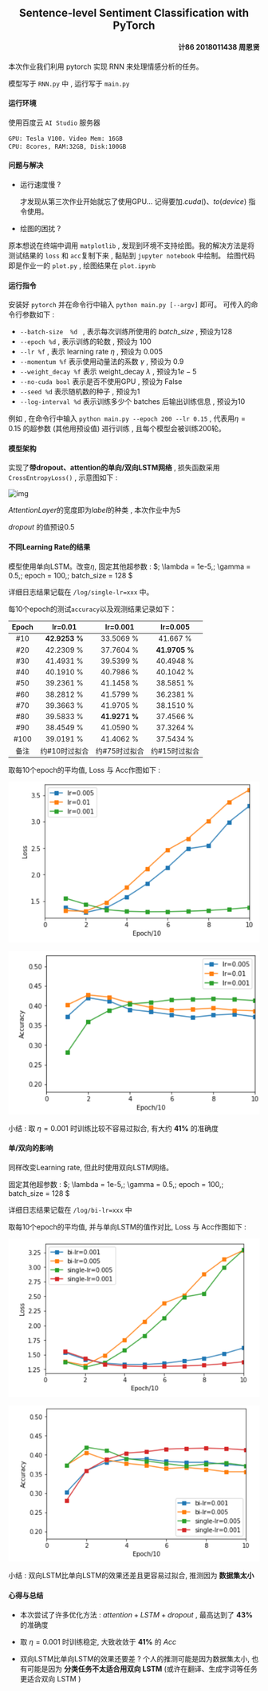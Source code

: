 <h2 align = center>Sentence-level Sentiment Classification with PyTorch</h2>
<h4 align = right> 计86 2018011438 周恩贤</h4>
本次作业我们利用 pytorch 实现 RNN 来处理情感分析的任务。

模型写于 ```RNN.py``` 中 , 运行写于 ```main.py​```

#### 运行环境

使用百度云 ```AI Studio``` 服务器

```
GPU: Tesla V100. Video Mem: 16GB
CPU: 8cores, RAM:32GB, Disk:100GB
```



#### 问题与解决

- 运行速度慢 ?

  才发现从第三次作业开始就忘了使用GPU... 记得要加$.cuda()$、$to(device)$ 指令使用。

-  绘图的困扰 ?

  原本想说在终端中调用 ```matplotlib``` , 发现到环境不支持绘图。我的解决方法是将测试结果的 ```loss``` 和 ```acc```复制下来 , 黏贴到 ```jupyter notebook``` 中绘制。 绘图代码即是作业一的 ```plot.py``` , 绘图结果在 ```plot.ipynb```

  

#### 运行指令

安装好 ```pytorch``` 并在命令行中输入 ```python main.py [--argv]``` 即可。 可传入的命令行参数如下 :

- ```--batch-size  %d ``` , 表示每次训练所使用的 $batch\_size$ , 预设为128
- ```--epoch %d```  , 表示训练的轮数 , 预设为 100
- ```--lr %f``` , 表示 learning rate $\eta$ , 预设为 0.005
- ```--momentum %f``` 表示使用动量法的系数 $\gamma$ , 预设为 0.9
- ```--weight_decay %f``` 表示 weight_decay $\lambda$ , 预设为$1e-5$
- ```--no-cuda bool``` 表示是否不使用GPU , 预设为 False
- ```--seed %d``` 表示随机数的种子 , 预设为1
- ```--log-interval %d``` 表示训练多少个 batches 后输出训练信息 , 预设为10

例如 , 在命令行中输入 ```python main.py --epoch 200 --lr 0.15``` , 代表用$\eta = 0.15$ 的超参数 (其他用预设值) 进行训练 , 且每个模型会被训练200轮。 



#### 模型架构 

实现了**带dropout、attention的单向/双向LSTM网络** , 损失函数采用 ```CrossEntropyLoss()``` , 示意图如下 :

![img](https://timgsa.baidu.com/timg?image&quality=80&size=b9999_10000&sec=1575995482519&di=9a5e20eb59a8a3975f06813b2cb1d705&imgtype=0&src=http%3A%2F%2Fimg2018.cnblogs.com%2Fblog%2F1335117%2F201901%2F1335117-20190102140027405-1649634369.png)

$Attention Layer$的宽度即为$label$的种类 , 本次作业中为5

$dropout$ 的值预设0.5



#### 不同Learning Rate的结果

模型使用单向LSTM。改变$\eta$, 固定其他超参数 :   $\; \lambda = 1e-5,\; \gamma = 0.5,\; epoch = 100,\; batch\_size = 128 $

详细日志结果记载在 ```/log/single-lr=xxx``` 中。

每10个epoch的测试```accuracy```以及观测结果记录如下：

| Epoch |    lr=0.01    |   lr=0.001    |   lr=0.005    |
| :---: | :-----------: | :-----------: | :-----------: |
|  #10  | **42.9253 %** |   33.5069 %   |   41.667 %    |
|  #20  |   42.2309 %   |   37.7604 %   | **41.9705 %** |
|  #30  |   41.4931 %   |   39.5399 %   |   40.4948 %   |
|  #40  |   40.1910 %   |   40.7986 %   |   40.1042 %   |
|  #50  |   39.2361 %   |   41.1458 %   |   38.5851 %   |
|  #60  |   38.2812 %   |   41.5799 %   |   36.2381 %   |
|  #70  |   39.3663 %   |   41.9705 %   |   38.1510 %   |
|  #80  |   39.5833 %   | **41.9271 %** |   37.4566 %   |
|  #90  |   38.4549 %   |   41.0590 %   |   37.3264 %   |
| #100  |   39.0191 %   |   41.4062 %   |   37.5434 %   |
| 备注  | 约#10时过拟合 | 约#75时过拟合 | 约#15时过拟合 |

取每10个epoch的平均值, Loss 与 Acc作图如下 :

![](pic\loss.PNG)

![](pic\acc.PNG)

小结 :  取 $\eta = 0.001$ 时训练比较不容易过拟合, 有大约 **41%** 的准确度

 

#### 单/双向的影响

同样改变Learning rate, 但此时使用双向LSTM网络。

固定其他超参数 :   $\; \lambda = 1e-5,\; \gamma = 0.5,\; epoch = 100,\; batch\_size = 128 $

详细日志结果记载在 ```/log/bi-lr=xxx``` 中

取每10个epoch的平均值, 并与单向LSTM的值作对比, Loss 与 Acc作图如下 :

![](pic\biLoss.PNG)

![](pic\biAcc.PNG)

小结 :  双向LSTM比单向LSTM的效果还差且更容易过拟合, 推测因为 **数据集太小**



#### 心得与总结

- 本次尝试了许多优化方法 : $attention + LSTM + dropout$ , 最高达到了 **43%** 的准确度

- 取 $\eta = 0.001$ 时训练稳定, 大致收敛于 **41%** 的 $Acc$

- 双向LSTM比单向LSTM的效果还要差 ? 个人的推测可能是因为数据集太小, 也有可能是因为 **分类任务不太适合用双向 LSTM** (或许在翻译、生成字词等任务更适合双向 LSTM )

  